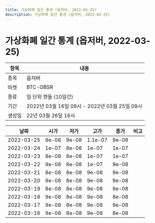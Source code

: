 ```yaml
---
title: 가상화폐 일간 통계 (옵저버, 2022-03-25)
description: 가상화폐 일간 통계 (옵저버, 2022-03-25)
---
```


가상화폐 일간 통계 (옵저버, 2022-03-25)
===

|항목|내용|
|--|--|
|종목|옵저버|
|마켓|BTC-OBSR|
|종류|일 단위 캔들 (10일간)|
|기간|2022년 03월 16일 09시 - 2022년 03월 25일 09시|
|생성일|22년 03월 26일 16시|


|날짜|시가|저가|고가|종가|비고|
|--|--|--|--|--|--|
|2022-03-25|9e-08|9e-08|1.1e-07|9e-08|    |
|2022-03-24|1e-07|8e-08|1e-07|1e-07|    |
|2022-03-23|8e-08|8e-08|1e-07|1e-07|    |
|2022-03-22|9e-08|8e-08|1e-07|9e-08|    |
|2022-03-21|8e-08|8e-08|9e-08|9e-08|    |
|2022-03-20|9e-08|8e-08|9e-08|9e-08|    |
|2022-03-19|8e-08|8e-08|9e-08|9e-08|    |
|2022-03-18|9e-08|8e-08|9e-08|8e-08|    |
|2022-03-17|9e-08|8e-08|9e-08|9e-08|    |
|2022-03-16|9e-08|8e-08|9e-08|8e-08|    |

